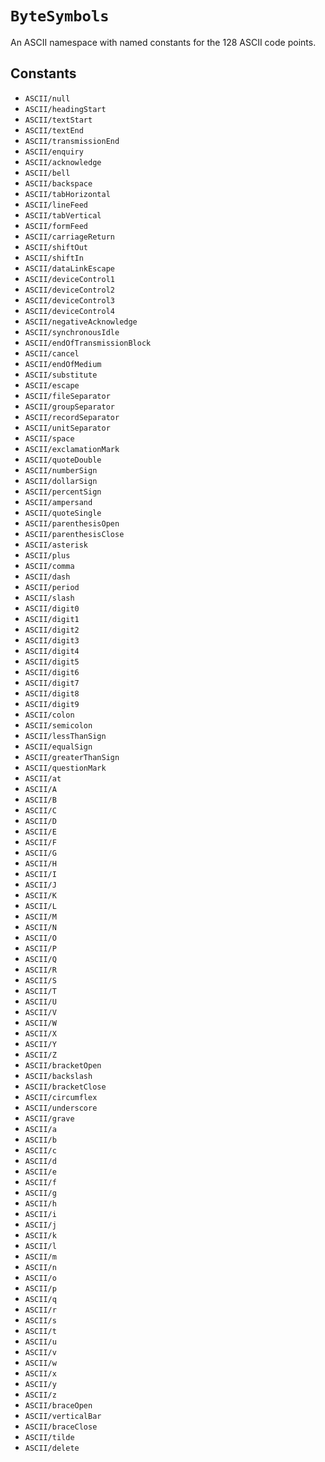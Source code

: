 # ``ByteSymbols``

An ASCII namespace with named constants for the 128 ASCII code points.

## Constants

- ``ASCII/null``
- ``ASCII/headingStart``
- ``ASCII/textStart``
- ``ASCII/textEnd``
- ``ASCII/transmissionEnd``
- ``ASCII/enquiry``
- ``ASCII/acknowledge``
- ``ASCII/bell``
- ``ASCII/backspace``
- ``ASCII/tabHorizontal``
- ``ASCII/lineFeed``
- ``ASCII/tabVertical``
- ``ASCII/formFeed``
- ``ASCII/carriageReturn``
- ``ASCII/shiftOut``
- ``ASCII/shiftIn``
- ``ASCII/dataLinkEscape``
- ``ASCII/deviceControl1``
- ``ASCII/deviceControl2``
- ``ASCII/deviceControl3``
- ``ASCII/deviceControl4``
- ``ASCII/negativeAcknowledge``
- ``ASCII/synchronousIdle``
- ``ASCII/endOfTransmissionBlock``
- ``ASCII/cancel``
- ``ASCII/endOfMedium``
- ``ASCII/substitute``
- ``ASCII/escape``
- ``ASCII/fileSeparator``
- ``ASCII/groupSeparator``
- ``ASCII/recordSeparator``
- ``ASCII/unitSeparator``
- ``ASCII/space``
- ``ASCII/exclamationMark``
- ``ASCII/quoteDouble``
- ``ASCII/numberSign``
- ``ASCII/dollarSign``
- ``ASCII/percentSign``
- ``ASCII/ampersand``
- ``ASCII/quoteSingle``
- ``ASCII/parenthesisOpen``
- ``ASCII/parenthesisClose``
- ``ASCII/asterisk``
- ``ASCII/plus``
- ``ASCII/comma``
- ``ASCII/dash``
- ``ASCII/period``
- ``ASCII/slash``
- ``ASCII/digit0``
- ``ASCII/digit1``
- ``ASCII/digit2``
- ``ASCII/digit3``
- ``ASCII/digit4``
- ``ASCII/digit5``
- ``ASCII/digit6``
- ``ASCII/digit7``
- ``ASCII/digit8``
- ``ASCII/digit9``
- ``ASCII/colon``
- ``ASCII/semicolon``
- ``ASCII/lessThanSign``
- ``ASCII/equalSign``
- ``ASCII/greaterThanSign``
- ``ASCII/questionMark``
- ``ASCII/at``
- ``ASCII/A``
- ``ASCII/B``
- ``ASCII/C``
- ``ASCII/D``
- ``ASCII/E``
- ``ASCII/F``
- ``ASCII/G``
- ``ASCII/H``
- ``ASCII/I``
- ``ASCII/J``
- ``ASCII/K``
- ``ASCII/L``
- ``ASCII/M``
- ``ASCII/N``
- ``ASCII/O``
- ``ASCII/P``
- ``ASCII/Q``
- ``ASCII/R``
- ``ASCII/S``
- ``ASCII/T``
- ``ASCII/U``
- ``ASCII/V``
- ``ASCII/W``
- ``ASCII/X``
- ``ASCII/Y``
- ``ASCII/Z``
- ``ASCII/bracketOpen``
- ``ASCII/backslash``
- ``ASCII/bracketClose``
- ``ASCII/circumflex``
- ``ASCII/underscore``
- ``ASCII/grave``
- ``ASCII/a``
- ``ASCII/b``
- ``ASCII/c``
- ``ASCII/d``
- ``ASCII/e``
- ``ASCII/f``
- ``ASCII/g``
- ``ASCII/h``
- ``ASCII/i``
- ``ASCII/j``
- ``ASCII/k``
- ``ASCII/l``
- ``ASCII/m``
- ``ASCII/n``
- ``ASCII/o``
- ``ASCII/p``
- ``ASCII/q``
- ``ASCII/r``
- ``ASCII/s``
- ``ASCII/t``
- ``ASCII/u``
- ``ASCII/v``
- ``ASCII/w``
- ``ASCII/x``
- ``ASCII/y``
- ``ASCII/z``
- ``ASCII/braceOpen``
- ``ASCII/verticalBar``
- ``ASCII/braceClose``
- ``ASCII/tilde``
- ``ASCII/delete``
